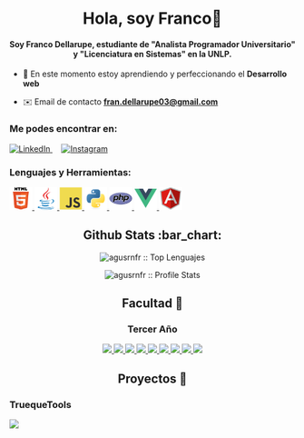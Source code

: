 <h1 align="center">Hola, soy Franco👋</h1>
<h4 align="center">Soy Franco Dellarupe, estudiante de "Analista Programador Universitario" y "Licenciatura en Sistemas" en la UNLP. </h4>

- 🌱 En este momento estoy aprendiendo y perfeccionando el **Desarrollo web**

- ✉️ Email de contacto **fran.dellarupe03@gmail.com**

  </div>

<h3>Me podes encontrar en:</h3>
<p align="left">
  <a href="https://www.linkedin.com/in/franco-dellarupe-25573b2a5/">
    <img src="https://raw.githubusercontent.com/rahuldkjain/github-profile-readme-generator/master/src/images/icons/Social/linked-in-alt.svg" alt="LinkedIn" height="30" />
  </a>&nbsp;&nbsp;&nbsp;
  <a href="https://instagram.com/franco.dellarupe">
    <img src="https://raw.githubusercontent.com/rahuldkjain/github-profile-readme-generator/master/src/images/icons/Social/instagram.svg" alt="Instagram" height="30" />
  </a>
</p>

<h3 align="left">Lenguajes y Herramientas:</h3>
<p align="left"> 
  <a href="https://www.w3.org/html/" target="_blank" rel="noreferrer"> <img src="https://raw.githubusercontent.com/devicons/devicon/master/icons/html5/html5-original-wordmark.svg" alt="html5" width="40" height="40"/> </a> 
  <a href="https://www.java.com" target="_blank" rel="noreferrer"> <img src="https://raw.githubusercontent.com/devicons/devicon/master/icons/java/java-original.svg" alt="java" width="40" height="40"/> </a> 
  <a href="https://developer.mozilla.org/en-US/docs/Web/JavaScript" target="_blank" rel="noreferrer"> <img src="https://raw.githubusercontent.com/devicons/devicon/master/icons/javascript/javascript-original.svg" alt="javascript" width="40" height="40"/> </a> 
  <a href="https://www.python.org" target="_blank" rel="noreferrer"> <img src="https://raw.githubusercontent.com/devicons/devicon/master/icons/python/python-original.svg" alt="python" width="40" height="40"/> </a> 
  <a href="https://www.php.net/" target="_blank" rel="noreferrer"> <img src="https://raw.githubusercontent.com/devicons/devicon/master/icons/php/php-original.svg" alt="php" width="40" height="40"/> </a>
  <a href="https://vuejs.org/" target="_blank" rel="noreferrer"> <img src="https://raw.githubusercontent.com/devicons/devicon/master/icons/vuejs/vuejs-original.svg" alt="vuejs" width="40" height="40"/> </a>
  <a href="https://angular.io/" target="_blank" rel="noreferrer"> <img src="https://raw.githubusercontent.com/devicons/devicon/master/icons/angularjs/angularjs-original.svg" alt="angular" width="40" height="40"/> </a>
</p>

<h2 align="center">Github Stats :bar_chart:</h2>

<p align="center" height="100px" ><img src="https://github-readme-stats.vercel.app/api/top-langs/?username=FrancoDellarupe&langs_count=10&theme=dark&layout=compact" alt="agusrnfr :: Top Lenguajes" /></p>

<p align="center" height="100px" ><img src="https://github-readme-stats.vercel.app/api?username=FrancoDellarupe&show_icons=true&theme=dark" alt="agusrnfr :: Profile Stats" /></p>

<h2 align="center">Facultad 📝</h2>

<div align="center">
    <h3>Tercer Año</h3>
      <a href="https://github.com/FrancoDellarupe/Mate3">
        <img height="100px" src="https://github-readme-stats.vercel.app/api/pin/?username=FrancoDellarupe&repo=Mate3&theme=dark" />
      </a>
      <a href="https://github.com/FrancoDellarupe/CPLP">
        <img height="100px" src="https://github-readme-stats.vercel.app/api/pin/?username=FrancoDellarupe&repo=CPLP&theme=dark" />
      </a>
      <a href="https://github.com/FrancoDellarupe/OO2">
        <img height="100px" src="https://github-readme-stats.vercel.app/api/pin/?username=FrancoDellarupe&repo=OO2&theme=dark" />
      </a>
      <a href="https://github.com/FrancoDellarupe/IS2">
        <img height="100px" src="https://github-readme-stats.vercel.app/api/pin/?username=FrancoDellarupe&repo=IS2&theme=dark" />
      </a>
      <a href="https://github.com/FrancoDellarupe/RyC">
        <img height="100px" src="https://github-readme-stats.vercel.app/api/pin/?username=FrancoDellarupe&repo=RyC&theme=dark" />
      </a>
      <a href="https://github.com/FrancoDellarupe/Prog.-Concurrente">
        <img height="100px" src="https://github-readme-stats.vercel.app/api/pin/?username=FrancoDellarupe&repo=Prog.-Concurrente&theme=dark" />
      </a>
      <a href="https://github.com/FrancoDellarupe/BD1">
        <img height="100px" src="https://github-readme-stats.vercel.app/api/pin/?username=FrancoDellarupe&repo=BD1&theme=dark" />
      </a>
      <a href="https://github.com/FrancoDellarupe/TTPS---JAVA">
        <img height="100px" src="https://github-readme-stats.vercel.app/api/pin/?username=FrancoDellarupe&repo=TTPS---JAVA&theme=dark" />
      </a>
      <a href="https://github.com/FrancoDellarupe/Proyecto-de-Software">
        <img height="100px" src="https://github-readme-stats.vercel.app/api/pin/?username=FrancoDellarupe&repo=Proyecto-de-Software&theme=dark" />
      </a>
 </div>
 
<h2 align="center">Proyectos 📝</h2>
<div>
  <h3>TruequeTools</h3>
    <a href="https://github.com/Pedro0604/trueque-tools">
      <img height="100px" src="https://github-readme-stats.vercel.app/api/pin/?username=Pedro0604&repo=trueque-tools&theme=dark" />
    </a>
</div>
